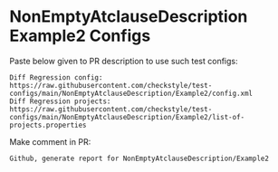 # NonEmptyAtclauseDescription Example2 Configs
Paste below given to PR description to use such test configs:
```
Diff Regression config: https://raw.githubusercontent.com/checkstyle/test-configs/main/NonEmptyAtclauseDescription/Example2/config.xml
Diff Regression projects: https://raw.githubusercontent.com/checkstyle/test-configs/main/NonEmptyAtclauseDescription/Example2/list-of-projects.properties
```
Make comment in PR:
```
Github, generate report for NonEmptyAtclauseDescription/Example2
```
